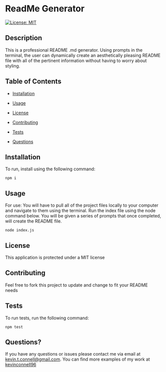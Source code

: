 # ReadMe Generator
  [![License: MIT](https://img.shields.io/badge/License-MIT-yellow.svg)](https://opensource.org/licenses/MIT)

  ## Description

  This is a professional README .md generator. Using prompts in the terminal, the user can dynamically create an aesthetically pleasing README file with all of the pertinent information without having to worry about styling.

  ## Table of Contents

  * [Installation](#installation)

  * [Usage](#usage) 
  
  * [License](#license)

  * [Contributing](#contributing)

  * [Tests](#tests)

  * [Questions](#questions)
  
  ## Installation

  To run, install using the following command:
  ```
  npm i
  ```

  ## Usage

  For use: You will have to pull all of the project files locally to your computer and navigate to them using the terminal. Run the index file using the node command below. You will be given a series of prompts that once completed, will create the README file.
  ```
  node index.js
  ```
  
  ## License

  This application is protected under a MIT license

  ## Contributing

  Feel free to fork this project to update and change to fit your README needs

  ## Tests

  To run tests, run the following command:
  ```
  npm test
  ```

  ## Questions?

  If you have any questions or issues please contact me via email at kevin.t.connell@gmail.com. You can find more examples of my work at [kevinconnell96](https://github.com/kevinconnell96)
